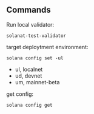 ## Commands

Run local validator:

`solanat-test-validator`

target deploytment environment:

`solana config set -ul`

- ul, localnet
- ud, devnet
- um, mainnet-beta

get config:

`solana config get`
